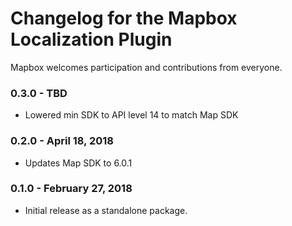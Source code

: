 # Changelog for the Mapbox Localization Plugin

Mapbox welcomes participation and contributions from everyone.

### 0.3.0 - TBD
- Lowered min SDK to API level 14 to match Map SDK

### 0.2.0 - April 18, 2018
- Updates Map SDK to 6.0.1

### 0.1.0 - February 27, 2018
- Initial release as a standalone package.
